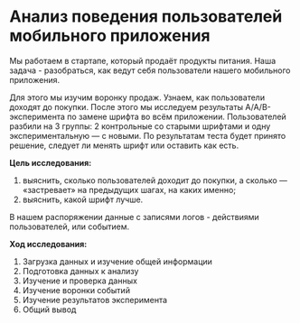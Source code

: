 # Анализ поведения пользователей мобильного приложения
Мы работаем в стартапе, который продаёт продукты питания. Наша задача - разобраться, как ведут себя пользователи нашего мобильного приложения. 

Для этого мы изучим воронку продаж. Узнаем, как пользователи доходят до покупки.
После этого мы исследуем результаты A/A/B-эксперимента по замене шрифта во всём приложении. Пользователей разбили на 3 группы: 2 контрольные со старыми шрифтами и одну экспериментальную — с новыми. По результатам теста будет принято решение, следует ли менять шрифт или оставить как есть.

**Цель исследования:**
1. выяснить, сколько пользователей доходит до покупки, а сколько — «застревает» на предыдущих шагах, на каких именно;
2. выяснить, какой шрифт лучше.

В нашем распоряжении данные с записями логов - действиями пользователей, или событием.

**Ход исследования:**
1. Загрузка данных и изучение общей информации
2. Подготовка данных к анализу
3. Изучение и проверка данных
4. Изучение воронки событий
5. Изучение результатов эксперимента
6. Общий вывод
